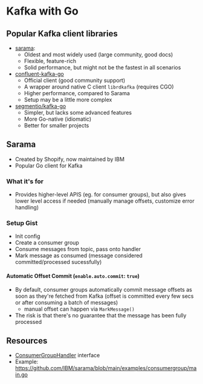# Kafka with Go

## Popular Kafka client libraries

- [sarama](https://github.com/IBM/sarama): 
    - Oldest and most widely used (large community, good docs)
    - Flexible, feature-rich
    - Solid performance, but might not be the fastest in all scenarios
- [confluent-kafka-go](https://github.com/confluentinc/confluent-kafka-go)
    - Official client (good community support)
    - A wrapper around native C client `librdkafka` (requires CGO)
    - Higher performance, compared to Sarama
    - Setup may be a little more complex
- [segmentio/kafka-go](https://github.com/segmentio/kafka-go)
    - Simpler, but lacks some advanced features
    - More Go-native (idiomatic)
    - Better for smaller projects

## Sarama
- Created by Shopify, now maintained by IBM
- Popular Go client for Kafka

### What it's for
- Provides higher-level APIS (eg. for consumer groups), but also gives lower level access if needed (manually manage offsets, customize error handling)

### Setup Gist
- Init config
- Create a consumer group
- Consume messages from topic, pass onto handler
- Mark message as consumed (message considered committed/processed sucessfully)

#### Automatic Offset Commit (`enable.auto.commit`: `true`)
- By default, consumer groups automatically commit message offsets as soon as they're fetched from Kafka (offset is committed every few secs or after consuming a batch of messages)
    - manual offset can happen via `MarkMessage()`
- The risk is that there's no guarantee that the message has been fully processed

## Resources

- [ConsumerGroupHandler](https://pkg.go.dev/github.com/Shopify/sarama#ConsumerGroupHandler) interface
- Example: https://github.com/IBM/sarama/blob/main/examples/consumergroup/main.go